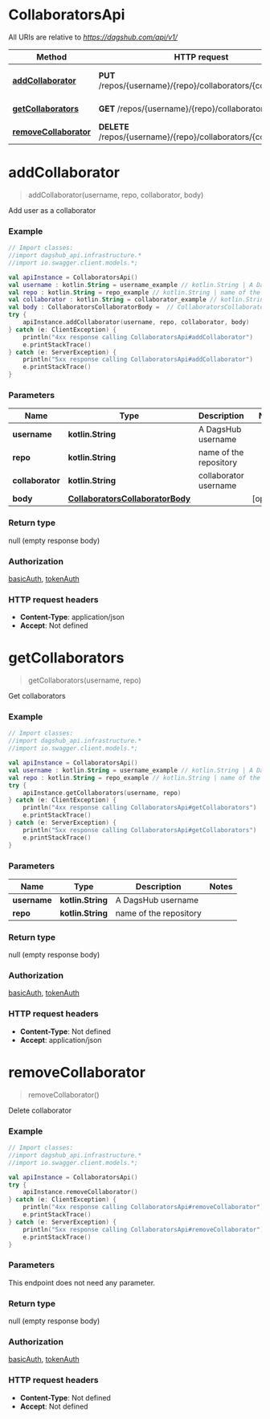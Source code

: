 # CollaboratorsApi

All URIs are relative to *https://dagshub.com/api/v1/*

Method | HTTP request | Description
------------- | ------------- | -------------
[**addCollaborator**](CollaboratorsApi.md#addCollaborator) | **PUT** /repos/{username}/{repo}/collaborators/{collaborator} | Add user as a collaborator
[**getCollaborators**](CollaboratorsApi.md#getCollaborators) | **GET** /repos/{username}/{repo}/collaborators | Get collaborators
[**removeCollaborator**](CollaboratorsApi.md#removeCollaborator) | **DELETE** /repos/{username}/{repo}/collaborators/{collaborator} | Delete collaborator

<a name="addCollaborator"></a>
# **addCollaborator**
> addCollaborator(username, repo, collaborator, body)

Add user as a collaborator

### Example
```kotlin
// Import classes:
//import dagshub_api.infrastructure.*
//import io.swagger.client.models.*;

val apiInstance = CollaboratorsApi()
val username : kotlin.String = username_example // kotlin.String | A DagsHub username
val repo : kotlin.String = repo_example // kotlin.String | name of the repository
val collaborator : kotlin.String = collaborator_example // kotlin.String | collaborator username
val body : CollaboratorsCollaboratorBody =  // CollaboratorsCollaboratorBody | 
try {
    apiInstance.addCollaborator(username, repo, collaborator, body)
} catch (e: ClientException) {
    println("4xx response calling CollaboratorsApi#addCollaborator")
    e.printStackTrace()
} catch (e: ServerException) {
    println("5xx response calling CollaboratorsApi#addCollaborator")
    e.printStackTrace()
}
```

### Parameters

Name | Type | Description  | Notes
------------- | ------------- | ------------- | -------------
 **username** | **kotlin.String**| A DagsHub username |
 **repo** | **kotlin.String**| name of the repository |
 **collaborator** | **kotlin.String**| collaborator username |
 **body** | [**CollaboratorsCollaboratorBody**](CollaboratorsCollaboratorBody.md)|  | [optional]

### Return type

null (empty response body)

### Authorization

[basicAuth](../README.md#basicAuth), [tokenAuth](../README.md#tokenAuth)

### HTTP request headers

 - **Content-Type**: application/json
 - **Accept**: Not defined

<a name="getCollaborators"></a>
# **getCollaborators**
> getCollaborators(username, repo)

Get collaborators

### Example
```kotlin
// Import classes:
//import dagshub_api.infrastructure.*
//import io.swagger.client.models.*;

val apiInstance = CollaboratorsApi()
val username : kotlin.String = username_example // kotlin.String | A DagsHub username
val repo : kotlin.String = repo_example // kotlin.String | name of the repository
try {
    apiInstance.getCollaborators(username, repo)
} catch (e: ClientException) {
    println("4xx response calling CollaboratorsApi#getCollaborators")
    e.printStackTrace()
} catch (e: ServerException) {
    println("5xx response calling CollaboratorsApi#getCollaborators")
    e.printStackTrace()
}
```

### Parameters

Name | Type | Description  | Notes
------------- | ------------- | ------------- | -------------
 **username** | **kotlin.String**| A DagsHub username |
 **repo** | **kotlin.String**| name of the repository |

### Return type

null (empty response body)

### Authorization

[basicAuth](../README.md#basicAuth), [tokenAuth](../README.md#tokenAuth)

### HTTP request headers

 - **Content-Type**: Not defined
 - **Accept**: application/json

<a name="removeCollaborator"></a>
# **removeCollaborator**
> removeCollaborator()

Delete collaborator

### Example
```kotlin
// Import classes:
//import dagshub_api.infrastructure.*
//import io.swagger.client.models.*;

val apiInstance = CollaboratorsApi()
try {
    apiInstance.removeCollaborator()
} catch (e: ClientException) {
    println("4xx response calling CollaboratorsApi#removeCollaborator")
    e.printStackTrace()
} catch (e: ServerException) {
    println("5xx response calling CollaboratorsApi#removeCollaborator")
    e.printStackTrace()
}
```

### Parameters
This endpoint does not need any parameter.

### Return type

null (empty response body)

### Authorization

[basicAuth](../README.md#basicAuth), [tokenAuth](../README.md#tokenAuth)

### HTTP request headers

 - **Content-Type**: Not defined
 - **Accept**: Not defined

